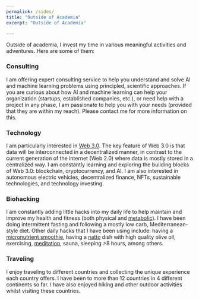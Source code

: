 ```yaml
---
permalink: /sides/
title: "Outside of Academia"
excerpt: "Outside of Academia"

---
```


Outside of academia, I invest my time in various meaningful activities and adventures. Here are some of them: <br>


### Consulting
I am offering expert consulting service to help you understand and solve AI and machine learning problems using principled, scientific approaches. If you are curious about how AI and machine learning can help your organization (startups, established companies, etc.), or need help with a project in any phase, I am passionate to help you with your needs (provided that they are within my reach). Please contact me for more information on this.


### Technology 
I am particularly interested in [Web 3.0](https://www.web3.university/). The key feature of Web 3.0 is that data will be interconnected in a decentralized manner, in contrast to the current generation of the internet (Web 2.0) where data is mostly stored in a centralized way. I am constantly learning and exploring the building blocks of Web 3.0: blockchain, cryptocurrency, and AI. I am also interested in autonomous electric vehicles, decentralized finance, NFTs, sustainable technologies, and technology investing.


### Biohacking 
I am constantly adding little hacks into my daily life to help maintain and improve my health and fitness (both physical and [metabolic](https://www.levelshealth.com/blog/the-ultimate-guide-to-metabolic-fitness)). I have been doing intermittent fasting and following a mostly low carb, Mediterranean-style diet. Other daily hacks that I have been using include: having a [micronutrient smoothie](https://fastlifehacks.com/dr-rhonda-patrick-diet-and-exercise/#Micronutrient_Rich_Smoothies), having a [natto](https://www.nyrture.com/why-natto) dish with high quality olive oil, exercising, [meditation](https://www.headspace.com/meditation), sauna, sleeping >8 hours, among others.


### Traveling 
I enjoy traveling to different countries and collecting the unique experience each country offers. I have been to more than 12 countries in 4 different continents so far. I have also enjoyed hiking and other outdoor activities whilst visiting these countries. 




